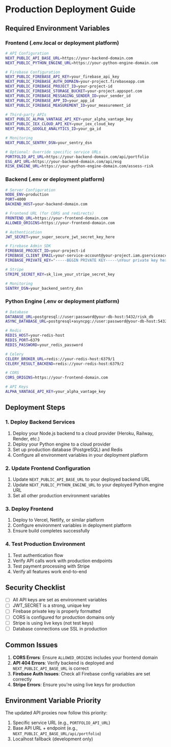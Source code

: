 # Production Deployment Guide

## Required Environment Variables

### Frontend (.env.local or deployment platform)
```bash
# API Configuration
NEXT_PUBLIC_API_BASE_URL=https://your-backend-domain.com
NEXT_PUBLIC_PYTHON_ENGINE_URL=https://your-python-engine-domain.com

# Firebase Configuration
NEXT_PUBLIC_FIREBASE_API_KEY=your_firebase_api_key
NEXT_PUBLIC_FIREBASE_AUTH_DOMAIN=your-project.firebaseapp.com
NEXT_PUBLIC_FIREBASE_PROJECT_ID=your-project-id
NEXT_PUBLIC_FIREBASE_STORAGE_BUCKET=your-project.appspot.com
NEXT_PUBLIC_FIREBASE_MESSAGING_SENDER_ID=your_sender_id
NEXT_PUBLIC_FIREBASE_APP_ID=your_app_id
NEXT_PUBLIC_FIREBASE_MEASUREMENT_ID=your_measurement_id

# Third-party APIs
NEXT_PUBLIC_ALPHA_VANTAGE_API_KEY=your_alpha_vantage_key
NEXT_PUBLIC_IEX_CLOUD_API_KEY=your_iex_cloud_key
NEXT_PUBLIC_GOOGLE_ANALYTICS_ID=your_ga_id

# Monitoring
NEXT_PUBLIC_SENTRY_DSN=your_sentry_dsn

# Optional: Override specific service URLs
PORTFOLIO_API_URL=https://your-backend-domain.com/api/portfolio
ESG_API_URL=https://your-backend-domain.com/api/esg
RISK_ENGINE_URL=https://your-python-engine-domain.com/assess-risk
```

### Backend (.env or deployment platform)
```bash
# Server Configuration
NODE_ENV=production
PORT=4000
BACKEND_HOST=your-backend-domain.com

# Frontend URL (for CORS and redirects)
FRONTEND_URL=https://your-frontend-domain.com
ALLOWED_ORIGINS=https://your-frontend-domain.com

# Authentication
JWT_SECRET=your_super_secure_jwt_secret_key_here

# Firebase Admin SDK
FIREBASE_PROJECT_ID=your-project-id
FIREBASE_CLIENT_EMAIL=your-service-account@your-project.iam.gserviceaccount.com
FIREBASE_PRIVATE_KEY="-----BEGIN PRIVATE KEY-----\nYour private key here\n-----END PRIVATE KEY-----\n"

# Stripe
STRIPE_SECRET_KEY=sk_live_your_stripe_secret_key

# Monitoring
SENTRY_DSN=your_backend_sentry_dsn
```

### Python Engine (.env or deployment platform)
```bash
# Database
DATABASE_URL=postgresql://user:password@your-db-host:5432/risk_db
ASYNC_DATABASE_URL=postgresql+asyncpg://user:password@your-db-host:5432/risk_db

# Redis
REDIS_HOST=your-redis-host
REDIS_PORT=6379
REDIS_PASSWORD=your_redis_password

# Celery
CELERY_BROKER_URL=redis://your-redis-host:6379/1
CELERY_RESULT_BACKEND=redis://your-redis-host:6379/2

# CORS
CORS_ORIGINS=https://your-frontend-domain.com

# API Keys
ALPHA_VANTAGE_API_KEY=your_alpha_vantage_key
```

## Deployment Steps

### 1. Deploy Backend Services
1. Deploy your Node.js backend to a cloud provider (Heroku, Railway, Render, etc.)
2. Deploy your Python engine to a cloud provider
3. Set up production database (PostgreSQL) and Redis
4. Configure all environment variables in your deployment platform

### 2. Update Frontend Configuration
1. Update `NEXT_PUBLIC_API_BASE_URL` to your deployed backend URL
2. Update `NEXT_PUBLIC_PYTHON_ENGINE_URL` to your deployed Python engine URL
3. Set all other production environment variables

### 3. Deploy Frontend
1. Deploy to Vercel, Netlify, or similar platform
2. Configure environment variables in deployment platform
3. Ensure build completes successfully

### 4. Test Production Environment
1. Test authentication flow
2. Verify API calls work with production endpoints
3. Test payment processing with Stripe
4. Verify all features work end-to-end

## Security Checklist
- [ ] All API keys are set as environment variables
- [ ] JWT_SECRET is a strong, unique key
- [ ] Firebase private key is properly formatted
- [ ] CORS is configured for production domains only
- [ ] Stripe is using live keys (not test keys)
- [ ] Database connections use SSL in production

## Common Issues
1. **CORS Errors**: Ensure `ALLOWED_ORIGINS` includes your frontend domain
2. **API 404 Errors**: Verify backend is deployed and `NEXT_PUBLIC_API_BASE_URL` is correct
3. **Firebase Auth Issues**: Check all Firebase config variables are set correctly
4. **Stripe Errors**: Ensure you're using live keys for production

## Environment Variable Priority
The updated API proxies now follow this priority:
1. Specific service URL (e.g., `PORTFOLIO_API_URL`)
2. Base API URL + endpoint (e.g., `NEXT_PUBLIC_API_BASE_URL/api/portfolio`)
3. Localhost fallback (development only)
